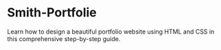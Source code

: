 # Smith-Portfolie
Learn how to design a beautiful  portfolio  website using HTML and CSS in this comprehensive step-by-step guide.
